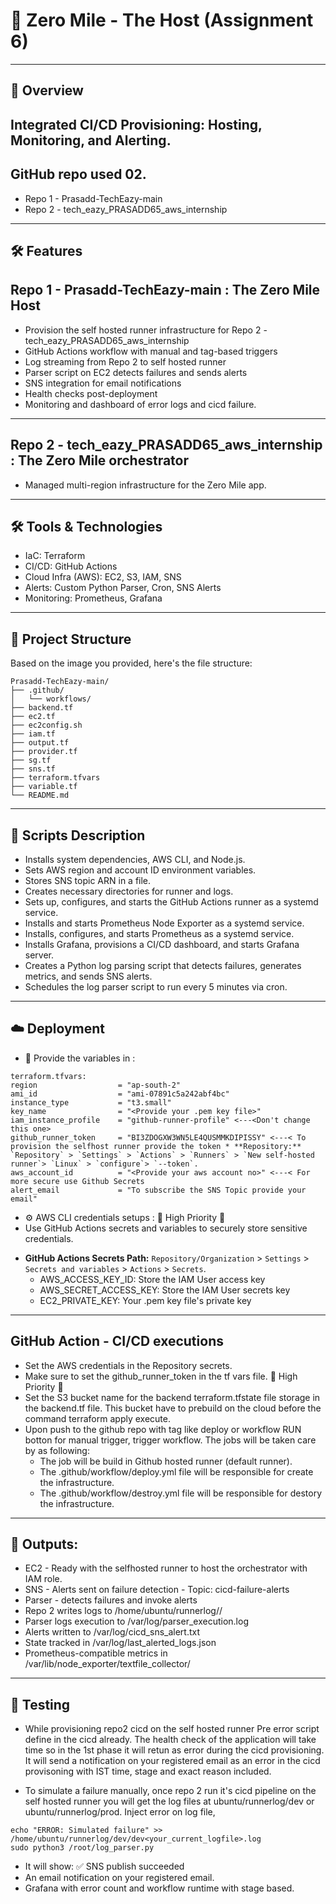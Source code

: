 # 🚀  Zero Mile - The Host (Assignment 6)
----
## 📘 Overview
Integrated CI/CD Provisioning: Hosting, Monitoring, and Alerting.
---
## GitHub repo used 02.
-  Repo 1 - Prasadd-TechEazy-main
-  Repo 2 - tech_eazy_PRASADD65_aws_internship
---
## 🛠️ Features
## Repo 1 - Prasadd-TechEazy-main : The Zero Mile Host
- Provision the self hosted runner infrastructure for Repo 2 - tech_eazy_PRASADD65_aws_internship
- GitHub Actions workflow with manual and tag-based triggers
- Log streaming from Repo 2 to self hosted runner
- Parser script on EC2 detects failures and sends alerts
- SNS integration for email notifications
- Health checks post-deployment
- Monitoring and dashboard of error logs and cicd failure.
---
## Repo 2 - tech_eazy_PRASADD65_aws_internship : The Zero Mile orchestrator
- Managed multi-region infrastructure for the Zero Mile app.
---
## 🛠 Tools & Technologies
- IaC: Terraform
- CI/CD: GitHub Actions
- Cloud Infra (AWS): EC2, S3, IAM, SNS
- Alerts: Custom Python Parser, Cron, SNS Alerts
- Monitoring: Prometheus, Grafana
---
## 📁 Project Structure
Based on the image you provided, here's the file structure:

```
Prasadd-TechEazy-main/
├── .github/
│   └── workflows/
├── backend.tf
├── ec2.tf
├── ec2config.sh
├── iam.tf
├── output.tf
├── provider.tf
├── sg.tf
├── sns.tf
├── terraform.tfvars
├── variable.tf
└── README.md
```
---
## 📜 Scripts Description
* Installs system dependencies, AWS CLI, and Node.js.
* Sets AWS region and account ID environment variables.
* Stores SNS topic ARN in a file.
* Creates necessary directories for runner and logs.
* Sets up, configures, and starts the GitHub Actions runner as a systemd service.
* Installs and starts Prometheus Node Exporter as a systemd service.
* Installs, configures, and starts Prometheus as a systemd service.
* Installs Grafana, provisions a CI/CD dashboard, and starts Grafana server.
* Creates a Python log parsing script that detects failures, generates metrics, and sends SNS alerts.
* Schedules the log parser script to run every 5 minutes via cron.
---
## ☁️ Deployment
- 📝 Provide the variables in :
```
terraform.tfvars:
region                  = "ap-south-2"
ami_id                  = "ami-07891c5a242abf4bc"
instance_type           = "t3.small"
key_name                = "<Provide your .pem key file>"
iam_instance_profile    = "github-runner-profile" <---<Don't change this one>
github_runner_token     = "BI3ZDOGXW3WN5LE4QUSMMKDIPISSY" <---< To provision the selfhost runner provide the token * **Repository:** `Repository` > `Settings` > `Actions` > `Runners` > `New self-hosted runner`> `Linux` > `configure`> `--token`.
aws_account_id          = "<Provide your aws account no>" <---< For more secure use Github Secrets
alert_email             = "To subscribe the SNS Topic provide your email"
```
- ⚙️ AWS CLI credentials setups : 🚨 High Priority 🚨
- Use GitHub Actions secrets and variables to securely store sensitive credentials.
* **GitHub Actions Secrets Path:** `Repository/Organization` > `Settings` > `Secrets and variables` > `Actions` > `Secrets`.
  - AWS_ACCESS_KEY_ID: Store the IAM User access key
  - AWS_SECRET_ACCESS_KEY: Store the IAM User secrets key
  - EC2_PRIVATE_KEY: Your .pem key file's private key
---
## GitHub Action - CI/CD executions
- Set the AWS credentials in the Repository secrets.
- Make sure to set the github_runner_token in the tf vars file. 🚨 High Priority 🚨
- Set the S3 bucket name for the backend terraform.tfstate file storage in the backend.tf file. This bucket have to prebuild on the cloud before the command terraform apply execute.
- Upon push to the github repo with tag like deploy or workflow RUN botton for manual trigger, trigger workflow. The jobs will be taken care by as following:
   - The job will be build in Github hosted runner (default runner).
   - The .github/workflow/deploy.yml file will be responsible for create the infrastructure.
   - The .github/workflow/destroy.yml file will be responsible for destory the infrastructure.
---
## 🔀 Outputs: 
- EC2     - Ready with the selfhosted runner to host the orchestrator with IAM role.
- SNS     - Alerts sent on failure detection - Topic: cicd-failure-alerts
- Parser  - detects failures and invoke alerts
- Repo 2 writes logs to /home/ubuntu/runnerlog/<stage>/
- Parser logs execution to /var/log/parser_execution.log
- Alerts written to /var/log/cicd_sns_alert.txt
- State tracked in /var/log/last_alerted_logs.json
- Prometheus-compatible metrics in /var/lib/node_exporter/textfile_collector/
---
## 🧪 Testing
- While provisioning repo2 cicd on the self hosted runner Pre error script define in the cicd already. The health check of the application will take time so in the 1st phase it will retun as error during the cicd provisioning. It will send a notification on your registered email as an error in the cicd provisoning with IST time, stage and exact reason included.  

- To simulate a failure manually, once repo 2 run it's cicd pipeline on the self hosted runner you will get the log files at ubuntu/runnerlog/dev or ubuntu/runnerlog/prod. Inject error on log file, 
```
echo "ERROR: Simulated failure" >> /home/ubuntu/runnerlog/dev/dev<your_current_logfile>.log 
sudo python3 /root/log_parser.py
```

- It will show: ✅ SNS publish succeeded
- An email notification on your registered email.
- Grafana with error count and workflow runtime  with stage based. 
